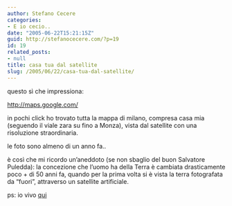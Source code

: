 ```yaml
---
author: Stefano Cecere
categories:
- E io cecio..
date: "2005-06-22T15:21:15Z"
guid: http://stefanocecere.com/?p=19
id: 19
related_posts:
- null
title: casa tua dal satellite
slug: /2005/06/22/casa-tua-dal-satellite/
---
```


questo s&#xec; che impressiona:</p> 

http://maps.google.com/</a>

in pochi click ho trovato tutta la mappa di milano, compresa casa mia (seguendo il viale zara su fino a Monza), vista dal satellite con una risoluzione straordinaria.

le foto sono almeno di un anno fa..

è cos&#xec; che mi ricordo un&#8217;aneddoto (se non sbaglio del buon Salvatore Puledda): la concezione che l&#8217;uomo ha della Terra è cambiata drasticamente poco + di 50 anni fa, quando per la prima volta si è vista la terra fotografata da &#8220;fuori&#8221;, attraverso un satellite artificiale.

ps: io vivo [qui](http://maps.google.com/maps?q=milan&ll=45.556934,9.251518&spn=0.006620,0.008529&t=k&hl=en)